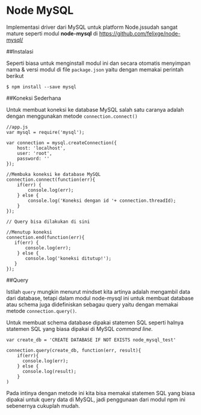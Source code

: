 # Node MySQL

Implementasi driver dari MySQL untuk platform Node.jssudah sangat mature seperti modul **node-mysql** di https://github.com/felixge/node-mysql/


##Instalasi

Seperti biasa untuk menginstall modul ini dan secara otomatis menyimpan nama & versi modul di file `package.json` yaitu dengan memakai perintah berikut


    $ npm install --save mysql


##Koneksi Sederhana

Untuk membuat koneksi ke database MySQL salah satu caranya adalah dengan menggunakan metode `connection.connect()`


    //app.js
    var mysql = require('mysql');

    var connection = mysql.createConnection({
        host: 'localhost',
        user: 'root',
        password: ''
    });
    
    //Membuka koneksi ke database MySQL
    connection.connect(function(err){
        if(err) {
            console.log(err);
        } else {
            console.log('Koneksi dengan id '+ connection.threadId);
        }
    });
    
    // Query bisa dilakukan di sini

    //Menutup koneksi
    connection.end(function(err){
       if(err) {
           console.log(err);
        } else {
           console.log('koneksi ditutup!');
       }
    });

    
##Query

Istilah `query` mungkin menurut mindset kita artinya adalah mengambil data dari database, tetapi dalam modul node-mysql ini untuk membuat database atau schema juga didefiniskan sebagau query yaitu dengan memakai metode `connection.query()`. 

Untuk membuat schema database dipakai statemen SQL seperti halnya statemen SQL yang biasa dipakai di MySQL *command line*. 
   
    var create_db = 'CREATE DATABASE IF NOT EXISTS node_mysql_test'
    
    connection.query(create_db, function(err, result){
        if(err){
          console.log(err);
        } else {
          console.log(result);
        }
    )
    
    
Pada intinya dengan metode ini kita bisa memakai statemen SQL yang biasa dipakai untuk query data di MySQL, jadi penggunaan dari modul npm ini sebenernya cukuplah mudah.



